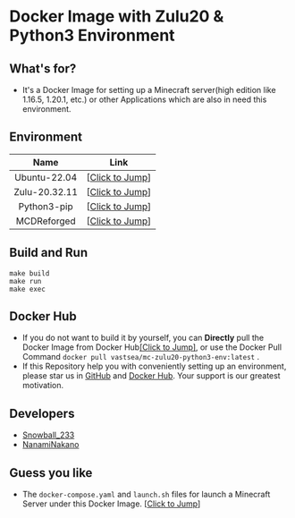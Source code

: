 # Docker Image with Zulu20 & Python3 Environment

## What's for?

- It's a Docker Image for setting up a Minecraft server(high edition like 1.16.5, 1.20.1, etc.) or other Applications
  which are also in need this environment.

## Environment

|     Name      |                              Link                               |
|:-------------:|:---------------------------------------------------------------:|
| Ubuntu-22.04  |         [[Click to Jump](https://releases.ubuntu.com/)]         |
| Zulu-20.32.11 |            [[Click to Jump](https://www.azul.com/)]             |
|  Python3-pip  |        [[Click to Jump](https://pypi.org/project/pip/)]         |
|  MCDReforged  | [[Click to Jump](https://github.com/Fallen-Breath/MCDReforged)] |

## Build and Run

```shell
make build
make run
make exec
```

## Docker Hub

- If you do not want to build it by yourself, you can **Directly** pull the Docker Image from Docker
  Hub[[Click to Jump]](https://hub.docker.com/r/vastsea/mc-zulu20-python3-env), or use the Docker Pull
  Command `docker pull vastsea/mc-zulu20-python3-env:latest` .
- If this Repository help you with conveniently setting up an environment, please star us
  in [GitHub](https://github.com/TeamVastsea/DockerContainer-mc-zulu20-python-env)
  and [Docker Hub](https://hub.docker.com/r/vastsea/mc-zulu20-python3-env). Your support is our greatest motivation.

## Developers

- [Snowball_233](https://github.com/SnowballXueQiu)
- [NanamiNakano](https://github.com/NanamiNakano)

## Guess you like

- The `docker-compose.yaml` and `launch.sh` files for launch a Minecraft Server under this Docker
  Image. [[Click to Jump](https://github.com/TeamVastsea/DockerComposeFiles/tree/main/minecraft)]
